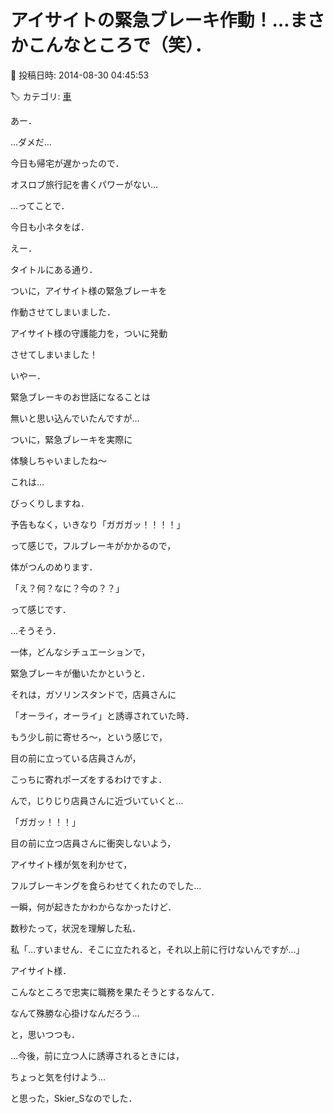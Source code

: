 # アイサイトの緊急ブレーキ作動！…まさかこんなところで（笑）．

📅 投稿日時: 2014-08-30 04:45:53

🏷️ カテゴリ: [車](cba0e8330b3f2ded7c1addfacc75d4547.md)

あー．


…ダメだ…


今日も帰宅が遅かったので．


オスロブ旅行記を書くパワーがない…





…ってことで．


今日も小ネタをば．





えー．


タイトルにある通り．


ついに，アイサイト様の緊急ブレーキを


作動させてしまいました．


アイサイト様の守護能力を，ついに発動


させてしまいました！





いやー．


緊急ブレーキのお世話になることは


無いと思い込んでいたんですが…


ついに，緊急ブレーキを実際に


体験しちゃいましたね～





これは…


びっくりしますね．


予告もなく，いきなり「ガガガッ！！！！」


って感じで，フルブレーキがかかるので，


体がつんのめります．


「え？何？なに？今の？？」


って感じです．





…そうそう．


一体，どんなシチュエーションで，


緊急ブレーキが働いたかというと．





それは，ガソリンスタンドで，店員さんに


「オーライ，オーライ」と誘導されていた時．


もう少し前に寄せろ～，という感じで，


目の前に立っている店員さんが，


こっちに寄れポーズをするわけですよ．


んで，じりじり店員さんに近づいていくと…





「ガガッ！！！」





目の前に立つ店員さんに衝突しないよう，


アイサイト様が気を利かせて，


フルブレーキングを食らわせてくれたのでした…





一瞬，何が起きたかわからなかったけど．


数秒たって，状況を理解した私．





私「…すいません．そこに立たれると，それ以上前に行けないんですが…」





アイサイト様．


こんなところで忠実に職務を果たそうとするなんて．


なんて殊勝な心掛けなんだろう…





と，思いつつも．


…今後，前に立つ人に誘導されるときには，


ちょっと気を付けよう…


と思った，Skier_Sなのでした．
